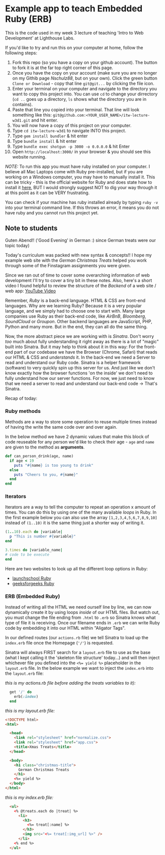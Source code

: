 # Example app to teach Embedded Ruby (ERB)

This is the code used in my week 3 lecture of teaching 'Intro to Web Development' at Lighthouse Labs.

If you'd like to try and run this on your computer at home, follow the following steps:

1. Fork this repo (so you have a copy on your github account). The button to fork it is at the far top right corner of this page.
2. Once you have the copy on your account (make sure you are no longer on my Githib page *Nschulz88*, but on your own). Click the green button `Clone or Download` - copy that line `git@git...` by clicking the file icon.
3. Enter your terminal on your computer and navigate to the directory you want to copy this project into. You can use `cd` to change your dirrectory (`cd ..` goes up a directory, `ls` shows what the directory you are in contains).
4. Paste that line you copied into your terminal. That line will look something like this: `git@github.com:<YOUR_USER_NAME>/itw-lecture-w3d1.git` and hit enter.
5. You will now have a copy of this project on your computer.
6. Type `cd itw-lecture-w3d1` to navigate INTO this project.
7. Type `gem install bundler` & hit enter
8. Type `bundle install` & hit enter
9. Type `bundle exec shotgun -p 3000 -o 0.0.0.0` & hit Enter
10. Open `http://localhost:3000/` in your browser & you should see this website running.

_NOTE:_ To run this app you must have ruby installed on your computer. I believe all Mac Laptops come with Ruby pre-installed, but if you are working on a Windows computer, you may have to manually install it. This can be tricky - this is the official website for Ruby and does state how to install it [here](https://www.ruby-lang.org/en/documentation/installation/), BUT I would strongly suggest NOT to dig your way through it at this point as it can be VERY frustrating.

You can check if your machine has ruby installed already by typing `ruby -v` into your terminal command line. If this throws an error, it means you do not have ruby and you cannot run this project yet.


## Note to students
Guten Abend!! ('Good Evening' in German :) since German treats were our topic today)

Today's curriculum was packed with new syntax & concepts!! I hope my example web site with the _German Christmas Treats_ helped you work through some of the Finstagram assignments you were given.

Since we ran out of time to cover some overarching information of web development I'll try to cover a tiny bit in these notes. Also, here's a short video I found helpful to review the structure of the *Backend* of a web site / web app: [YouTube Video](https://www.youtube.com/watch?v=4r6WdaY3SOA)

Remember, *Ruby* is a back-end language.
HTML & CSS are front-end languages.
Why are we learning Ruby? Because it is a very popular language, and we simply had to choose one to start with. Many large companies use Ruby as their back-end code, like *AirBnB*, *Bloomberg*, *SoundCloud* or *Groupon*.
Other backend languages are JavaScript, PHP, Python and many more.
But in the end, they can all do the same thing.

Now, the more abstract piece we are working with is *Sinatra*. Don't worry _too_ much about fully understanding it right away as there is a lot of "magic" built into Sinatra. But it may help to think about it in this way: For the front-end part of our codebase we have the Browser (Chrome, Safari) that reads our HTML & CSS and _understands_ it. In the back-end we need a Server to read and understand our Ruby code. Sinatra is a helper framework (software) to very quickly spin up this server for us. And just like we don't know exactly how the browser functions 'on the inside' we don't need to fully understand how our server functions. For now, we just need to know that we need a server to read and understand our back-end code -> That's Sinatra.

Recap of today:

### Ruby methods
Methods are a way to store some operation to reuse multiple times instead of having the write the same code over and over again.

In the below method we have 2 dynamic values that make this block of code reuseable for any person we'd like to check their age - `age` and `name` are given to the method as **arguments**.

```ruby
def can_person_drink(age, name)
  if age < 19
    puts "#{name} is too young to drink"
  else
    puts "Cheers to you, #{name}"
  end
end
```

### Iterators

Iterators are a way to tell the computer to repeat an operation x amount of times. You can do this by using one of the many available *loops* in Ruby. In the first example below you can also use the array `[1,2,3,4,5,6,7,8,9,10]` instead of `(1..10)` it is the same thing just a shorter way of writing it.

```ruby
(1..10).each do |variable|
  p "This is number #{variable}"
end
```

```ruby
3.times do |variable_name|
# code to be execute
end
```
Here are two websites to look up all the different loop options in Ruby:
- [launchschool Ruby](https://launchschool.com/books/ruby/read/loops_iterators#simpleloop)
- [geeksforgeeks Ruby](https://www.geeksforgeeks.org/ruby-types-of-iterators/)

### ERB (Embedded Ruby)

Instead of writing all the HTML we need ourself line by line, we can now dynamically create it by using loops _inside_ of our HTML files. But watch out, you must change the file ending from `.html` to `.erb` so Sinatra knows what type of file it is receiving. Once our filename ends in `.erb` we can write Ruby code by embedding it into our HTML within "Aligator Tags".

In our defined routes (our `actions.rb` file) we tell Sinatra to load up the `index.erb` file once the Homepage (`'/'`) is requested.

Sinatra will always FIRST search for a `layout.erb` file to use as the base (what I kept calling it the 'skeleton file structure' today...) and will then inject whichever file you defined into the `<%= yield %>` placeholder in the `layout.erb` file. In the below example we want to inject the `index.erb` into the `layout.erb` file:

_this is my actions.rb file before adding the treats variables to it):_
```ruby
  get '/' do
    erb(:index)
  end
```

_this is my layout.erb file:_
```html
<!DOCTYPE html>
<html>

  <head>
    <link rel="stylesheet" href="normalize.css">
    <link rel="stylesheet" href="app.css">
    <title>Xmas Treats</title>
  </head>

  <body>
    <h1 class="christmas-title">
      German Christmas Treats
    </h1>
    <%= yield %>
  </body>
</html>
```

_this is my index.erb file:_
```html
  <ul>
    <% @treats.each do |treat| %>
      <li>
        <h3>
          <%= treat[:name] %>
        </h3>
        <img src="<%= treat[:img_url] %>" />
      </li>
    <% end %>
  </ul>
```
